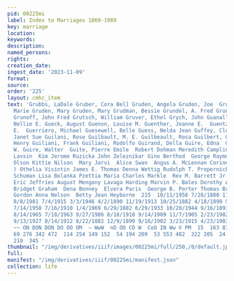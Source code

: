 ```yaml
---
pid: 00225mi
label: Index to Marriages 1869-1989
key: marriage
location: 
keywords: 
description: 
named_persons: 
rights: 
creation_date: 
ingest_date: '2023-11-09'
format: 
source: 
order: '225'
layout: cmhc_item
text: 'Grubbs, LaDale Gruber, Cora Bel] Gruden, Angela Gruden, Joe  Gruden, Karen
  Marie Gruden, Mary Gruden, Mary Grudman, Bessie Grundel, A. Fred Grundel, A. W.
  Grunoff, John Fred Grutsch, William Gruver, Ethel Grych, John Guanally, Joe Guccione,
  Nellie E. Gueck, August Guenon, Louise M. Guenther, Jeanne E.  Guentzler, Charles
  E.  Guerriero, Michael Guesewell, Belle Guess, Nelda Jean Guffey, Cloetta Mae Guggenmos,
  Janet Sue Guilani, Rose Guilbault, M. E. Guilbeault, Rosa Guilbert, Gary Myron Guilford,
  Henry Guiliani, Frank Guiliani, Rodolfo Guirand, Della Guire, Edna  Guire, John
  W. Guire, Walter  Guite, Pierre Emile  Robert Dohman Meredith Camplin Tony Harvot  Josefa
  Lavsin  Kim Jerome Ruzicka John Zeleznikar Gino Berthod  George Raymond  Inga Matilda
  Olson Kittie Nilson  Mary Jarvi  Alice Swan  Angus A. McLennan Corinne Hamby (Mrs.
  ) Othelia Visintin James E. Thomas Denna Wettig Rudolph T. Propernick Albert R.
  Schuman Lisa Bolanka Pzettia Maria Charles Markle  Rex M. Barrett Jr. James B. Tims  Brian
  Eric Jeffries August Mengony Lavaga Harding Marvin P. Bales Dorothy Ann Freebairn
  Bridget Graham  Dena Bonney  Elvera Paris  George B. Porter Thomas Briggs Catherine
  Gordon Anna Nelson  Betty Jean Heyborne  215  10/11/1958 7/28/1880 11/23/1913 4/14/1918
  8/8/1981 7/4/1915 3/3/1946 4/2/1890 11/19/1913 10/25/1882 4/18/1899 9/12/1881 6/28/1904
  7/14/1958 7/16/1910 1/4/1969 6/29/1882 6/29/1933 10/20/1944 9/16/1891 9/7/1889 5/10/1902
  8/14/1965 7/18/1963 9/27/1986 8/18/1910 9/14/1909 11/7/1905 2/23/1982 7/24/1879
  9/13/1927 8/14/1912 8/22/1882 12/9/1899 9/16/1902 3/23/1915 4/23/1983  con DW 0  —
  ~~ ON DON DON DO OO OM  — WwW  nD OO CO W  CoO IN Ww © PM  15  163 81 558 130 48
  69 276 342 472  114 254 149 152  54 194 209  53 553 482  322 205  24 188 520 116  82
  210  345 '
thumbnail: "/img/derivatives/iiif/images/00225mi/full/250,/0/default.jpg"
full: 
manifest: "/img/derivatives/iiif/00225mi/manifest.json"
collection: life
---
```

